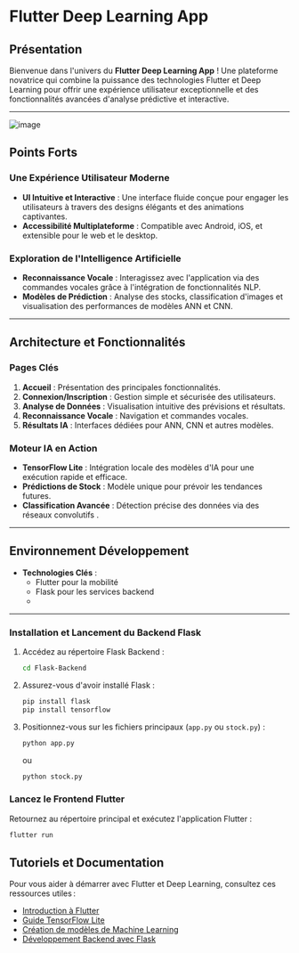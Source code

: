 # **Flutter Deep Learning App**

## **Présentation**
Bienvenue dans l'univers du **Flutter Deep Learning App** ! Une plateforme novatrice qui combine la puissance des technologies Flutter et Deep Learning pour offrir une expérience utilisateur exceptionnelle et des fonctionnalités avancées d'analyse prédictive et interactive.

---

![image](https://github.com/user-attachments/assets/2db55e9c-2e5d-4b60-82a9-be113bfaaf7c)


## **Points Forts**

### **Une Expérience Utilisateur Moderne**
- **UI Intuitive et Interactive** : Une interface fluide conçue pour engager les utilisateurs à travers des designs élégants et des animations captivantes.
- **Accessibilité Multiplateforme** : Compatible avec Android, iOS, et extensible pour le web et le desktop.

### **Exploration de l'Intelligence Artificielle**
- **Reconnaissance Vocale** : Interagissez avec l'application via des commandes vocales grâce à l'intégration de fonctionnalités NLP.
- **Modèles de Prédiction** : Analyse des stocks, classification d'images et visualisation des performances de modèles ANN et CNN.

---

## **Architecture et Fonctionnalités**

### **Pages Clés**
1. **Accueil** : Présentation des principales fonctionnalités.
2. **Connexion/Inscription** : Gestion simple et sécurisée des utilisateurs.
3. **Analyse de Données** : Visualisation intuitive des prévisions et résultats.
4. **Reconnaissance Vocale** : Navigation et commandes vocales.
5. **Résultats IA** : Interfaces dédiées pour ANN, CNN et autres modèles.

### **Moteur IA en Action**
- **TensorFlow Lite** : Intégration locale des modèles d'IA pour une exécution rapide et efficace.
- **Prédictions de Stock** : Modèle unique pour prévoir les tendances futures.
- **Classification Avancée** : Détection précise des données via des réseaux convolutifs .

---

## **Environnement Développement**
- **Technologies Clés** : 
  - Flutter pour la mobilité
  - Flask pour les services backend
  - 

---



### **Installation et Lancement du Backend Flask**
1. Accédez au répertoire Flask Backend :
    ```bash
    cd Flask-Backend
    ```
2. Assurez-vous d'avoir installé Flask :
    ```bash
    pip install flask
    pip install tensorflow 
    ```
3. Positionnez-vous sur les fichiers principaux (`app.py` ou `stock.py`) :
    ```bash
    python app.py
    ```
   ou
    ```bash
    python stock.py
    ```

### **Lancez le Frontend Flutter**
Retournez au répertoire principal et exécutez l'application Flutter :
```bash
flutter run
```


## **Tutoriels et Documentation**
Pour vous aider à démarrer avec Flutter et Deep Learning, consultez ces ressources utiles :
- [Introduction à Flutter](https://flutter.dev/docs/get-started)
- [Guide TensorFlow Lite](https://www.tensorflow.org/lite/guide)
- [Création de modèles de Machine Learning](https://www.tensorflow.org/tutorials)
- [Développement Backend avec Flask](https://flask.palletsprojects.com/en/latest/)

